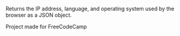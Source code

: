 Returns the IP address, language, and operating system used by the browser as a JSON object.

Project made for FreeCodeCamp